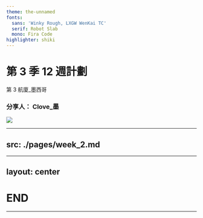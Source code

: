 ```yaml
---
theme: the-unnamed
fonts: 
  sans: 'Winky Rough, LXGW WenKai TC'
  serif: Robot Slab
  mono: Fira Code
highlighter: shiki
---
```


# 第 3 季 12 週計劃 
第 3 航廈_墨西哥
### 分享人： Clove_墨

<img src="https://images.unsplash.com/photo-1576425963540-154c4b3ad406?q=80&w=1074&auto=format&fit=crop&ixlib=rb-4.1.0&ixid=M3wxMjA3fDB8MHxwaG90by1wYWdlfHx8fGVufDB8fHx8fA%3D%3D">

---
src: ./pages/week_2.md
---
---
layout: center 
---
# END
---
